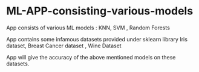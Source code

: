 # ML-APP-consisting-various-models

App consists of various ML models : KNN, SVM , Random Forests

App contains some infamous datasets provided under sklearn library Iris dataset, Breast Cancer dataset , Wine Dataset

App will give the accuracy of the above mentioned models on these datasets.

